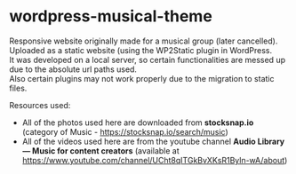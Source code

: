 # wordpress-musical-theme
Responsive website originally made for a musical group (later cancelled). 
<br>Uploaded as a static website (using the WP2Static plugin in WordPress. 
<br>It was developed on a local server, so certain functionalities are messed up due to the absolute url paths used. 
<br>Also certain plugins may not work properly due to the migration to static files.

Resources used:
* All of the photos used here are downloaded from <b>stocksnap.io</b> (category of Music - https://stocksnap.io/search/music)<br>
* All of the videos used here are from the youtube channel <b>Audio Library — Music for content creators</b> (available at https://www.youtube.com/channel/UCht8qITGkBvXKsR1Byln-wA/about)
